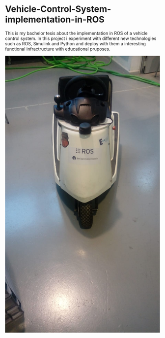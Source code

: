 # Vehicle-Control-System-implementation-in-ROS

This is my bachelor tesis about the implementation in ROS of a vehicle control system.
In this project i experiment with different new technologies such as ROS, Simulink and Python and deploy with them a interesting functional 
infractructure with educational pruposes. 

![alt text](https://github.com/Dani9814/Vehicle-Control-System-implementation-in-ROS/blob/master/media/WhatsApp%20Image%202018-09-22%20at%2012.06.29.jpeg)

